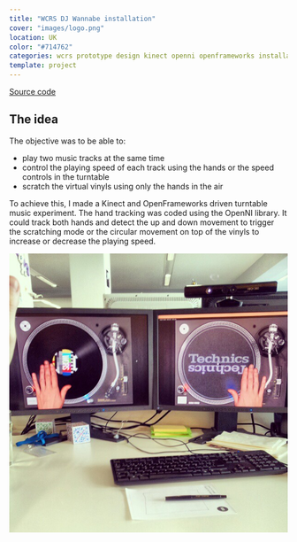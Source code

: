 ```yaml
---
title: "WCRS DJ Wannabe installation"
cover: "images/logo.png"
location: UK
color: "#714762"
categories: wcrs prototype design kinect openni openframeworks installation inverted open-source
template: project
---
```


<p class="align-center">
<a class="btn" href="https://github.com/gazpachu/dj-wannabe" target="_blank">Source code</a>
</p>

## The idea

The objective was to be able to:

- play two music tracks at the same time
- control the playing speed of each track using the hands or the speed controls in the turntable
- scratch the virtual vinyls using only the hands in the air

To achieve this, I made a Kinect and OpenFrameworks driven turntable music experiment. The hand tracking was coded using the OpenNI library. It could track both hands and detect the up and down movement to trigger the scratching mode or the circular movement on top of the vinyls to increase or decrease the playing speed.

![](./images/turn-tables.jpg)
